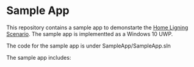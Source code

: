 # Sample App

This repository contains a sample app to demonstarte the [Home Ligning Scenario](lightsSampleScenario.md).
The sample app is implementted as a Windows 10 UWP.

The code for the sample app is under SampleApp/SampleApp.sln

The sample app includes:







